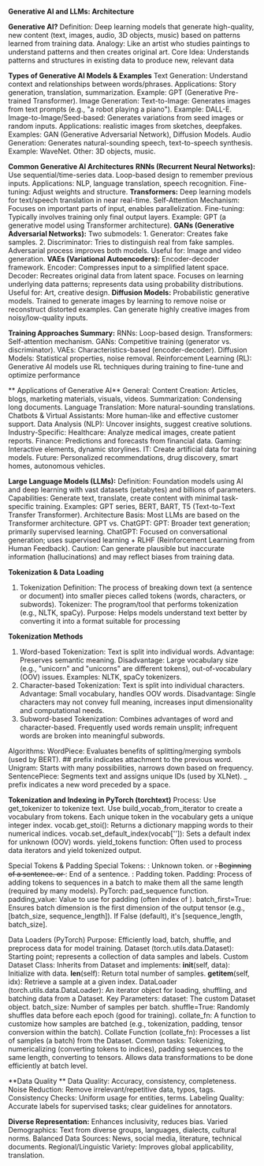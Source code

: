 **Generative AI and LLMs: Architecture**

**Generative AI?**
Definition: Deep learning models that generate high-quality, new content (text, images, audio, 3D objects, music) based on patterns learned from training data.
Analogy: Like an artist who studies paintings to understand patterns and then creates original art.
Core Idea: Understands patterns and structures in existing data to produce new, relevant data

**Types of Generative AI Models & Examples**
Text Generation: Understand context and relationships between words/phrases.
Applications: Story generation, translation, summarization.
Example: GPT (Generative Pre-trained Transformer).
Image Generation: Text-to-Image: Generates images from text prompts (e.g., "a robot playing a piano").
Example: DALL-E.
Image-to-Image/Seed-based: Generates variations from seed images or random inputs.
Applications: realistic images from sketches, deepfakes.
Examples: GAN (Generative Adversarial Network), Diffusion Models.
Audio Generation: Generates natural-sounding speech, text-to-speech synthesis.
Example: WaveNet.
Other: 3D objects, music.


**Common Generative AI Architectures**
**RNNs (Recurrent Neural Networks):** Use sequential/time-series data. Loop-based design to remember previous inputs.
Applications: NLP, language translation, speech recognition. Fine-tuning: Adjust weights and structure.
**Transformers:** Deep learning models for text/speech translation in near real-time. Self-Attention Mechanism: Focuses on important parts of input, enables parallelization.
Fine-tuning: Typically involves training only final output layers. Example: GPT (a generative model using Transformer architecture).
**GANs (Generative Adversarial Networks):** Two submodels: 1. Generator: Creates fake samples. 2. Discriminator: Tries to distinguish real from fake samples.
Adversarial process improves both models. Useful for: Image and video generation.
**VAEs (Variational Autoencoders):** Encoder-decoder framework.
Encoder: Compresses input to a simplified latent space.
Decoder: Recreates original data from latent space.
Focuses on learning underlying data patterns; represents data using probability distributions.
Useful for: Art, creative design.
**Diffusion Models:** Probabilistic generative models.
Trained to generate images by learning to remove noise or reconstruct distorted examples.
Can generate highly creative images from noisy/low-quality inputs.

**Training Approaches Summary:**
RNNs: Loop-based design.
Transformers: Self-attention mechanism.
GANs: Competitive training (generator vs. discriminator).
VAEs: Characteristics-based (encoder-decoder).
Diffusion Models: Statistical properties, noise removal.
Reinforcement Learning (RL): Generative AI models use RL techniques during training to fine-tune and optimize performance

** Applications of Generative AI**
General:
Content Creation: Articles, blogs, marketing materials, visuals, videos.
Summarization: Condensing long documents.
Language Translation: More natural-sounding translations.
Chatbots & Virtual Assistants: More human-like and effective customer support.
Data Analysis (NLP): Uncover insights, suggest creative solutions.
Industry-Specific:
Healthcare: Analyze medical images, create patient reports.
Finance: Predictions and forecasts from financial data.
Gaming: Interactive elements, dynamic storylines.
IT: Create artificial data for training models.
Future: Personalized recommendations, drug discovery, smart homes, autonomous vehicles. 

**Large Language Models (LLMs):**
Definition: Foundation models using AI and deep learning with vast datasets (petabytes) and billions of parameters.
Capabilities: Generate text, translate, create content with minimal task-specific training.
Examples: GPT series, BERT, BART, T5 (Text-to-Text Transfer Transformer).
Architecture Basis: Most LLMs are based on the Transformer architecture.
GPT vs. ChatGPT:
GPT: Broader text generation; primarily supervised learning.
ChatGPT: Focused on conversational generation; uses supervised learning + RLHF (Reinforcement Learning from Human Feedback).
Caution: Can generate plausible but inaccurate information (hallucinations) and may reflect biases from training data.


**Tokenization & Data Loading**
1. Tokenization
Definition: The process of breaking down text (a sentence or document) into smaller pieces called tokens (words, characters, or subwords).
Tokenizer: The program/tool that performs tokenization (e.g., NLTK, spaCy).
Purpose: Helps models understand text better by converting it into a format suitable for processing

**Tokenization Methods**
1. Word-based Tokenization:
Text is split into individual words.
Advantage: Preserves semantic meaning.
Disadvantage: Large vocabulary size (e.g., "unicorn" and "unicorns" are different tokens), out-of-vocabulary (OOV) issues.
Examples: NLTK, spaCy tokenizers.
2. Character-based Tokenization:
Text is split into individual characters.
Advantage: Small vocabulary, handles OOV words.
Disadvantage: Single characters may not convey full meaning, increases input dimensionality and computational needs.
3. Subword-based Tokenization:
Combines advantages of word and character-based.
Frequently used words remain unsplit; infrequent words are broken into meaningful subwords.

Algorithms:
WordPiece: Evaluates benefits of splitting/merging symbols (used by BERT). ## prefix indicates attachment to the previous word.
Unigram: Starts with many possibilities, narrows down based on frequency.
SentencePiece: Segments text and assigns unique IDs (used by XLNet). _ prefix indicates a new word preceded by a space.

**Tokenization and Indexing in PyTorch (torchtext)**
Process:
Use get_tokenizer to tokenize text.
Use build_vocab_from_iterator to create a vocabulary from tokens.
Each unique token in the vocabulary gets a unique integer index.
vocab.get_stoi(): Returns a dictionary mapping words to their numerical indices.
vocab.set_default_index(vocab['<UNK>']): Sets a default index for unknown (OOV) words.
yield_tokens function: Often used to process data iterators and yield tokenized output.


Special Tokens & Padding
Special Tokens:
<UNK>: Unknown token.
<BOS> or <s>: Beginning of a sentence.
<EOS> or </s>: End of a sentence.
<PAD>: Padding token.
Padding:
Process of adding <PAD> tokens to sequences in a batch to make them all the same length (required by many models).
PyTorch: pad_sequence function.
padding_value: Value to use for padding (often index of <PAD>).
batch_first=True: Ensures batch dimension is the first dimension of the output tensor (e.g., [batch_size, sequence_length]). If False (default), it's [sequence_length, batch_size].


Data Loaders (PyTorch)
Purpose: Efficiently load, batch, shuffle, and preprocess data for model training.
Dataset (torch.utils.data.Dataset):
Starting point; represents a collection of data samples and labels.
Custom Dataset Class: Inherits from Dataset and implements:
__init__(self, data): Initialize with data.
__len__(self): Return total number of samples.
__getitem__(self, idx): Retrieve a sample at a given index.
DataLoader (torch.utils.data.DataLoader):
An iterator object for loading, shuffling, and batching data from a Dataset.
Key Parameters:
dataset: The custom Dataset object.
batch_size: Number of samples per batch.
shuffle=True: Randomly shuffles data before each epoch (good for training).
collate_fn: A function to customize how samples are batched (e.g., tokenization, padding, tensor conversion within the batch).
Collate Function (collate_fn):
Processes a list of samples (a batch) from the Dataset.
Common tasks: Tokenizing, numericalizing (converting tokens to indices), padding sequences to the same length, converting to tensors.
Allows data transformations to be done efficiently at batch level.


**Data Quality **
Data Quality: Accuracy, consistency, completeness.
Noise Reduction: Remove irrelevant/repetitive data, typos, tags.
Consistency Checks: Uniform usage for entities, terms.
Labeling Quality: Accurate labels for supervised tasks; clear guidelines for annotators.

**Diverse Representation:** Enhances inclusivity, reduces bias.
Varied Demographics: Text from diverse groups, languages, dialects, cultural norms.
Balanced Data Sources: News, social media, literature, technical documents.
Regional/Linguistic Variety: Improves global applicability, translation.

